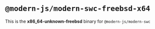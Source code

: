 # `@modern-js/modern-swc-freebsd-x64`

This is the **x86_64-unknown-freebsd** binary for `@modern-js/modern-swc`

